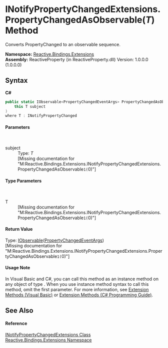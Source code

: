 # INotifyPropertyChangedExtensions.PropertyChangedAsObservable(*T*) Method 
 

Converts PropertyChanged to an observable sequence.

**Namespace:**&nbsp;<a href="a9fb9c90-d2dd-7420-ec9a-3084892a7996">Reactive.Bindings.Extensions</a><br />**Assembly:**&nbsp;ReactiveProperty (in ReactiveProperty.dll) Version: 1.0.0.0 (1.0.0.0)

## Syntax

**C#**<br />
``` C#
public static IObservable<PropertyChangedEventArgs> PropertyChangedAsObservable<T>(
	this T subject
)
where T : INotifyPropertyChanged

```


#### Parameters
&nbsp;<dl><dt>subject</dt><dd>Type: *T*<br />\[Missing <param name="subject"/> documentation for "M:Reactive.Bindings.Extensions.INotifyPropertyChangedExtensions.PropertyChangedAsObservable``1(``0)"\]</dd></dl>

#### Type Parameters
&nbsp;<dl><dt>T</dt><dd>\[Missing <typeparam name="T"/> documentation for "M:Reactive.Bindings.Extensions.INotifyPropertyChangedExtensions.PropertyChangedAsObservable``1(``0)"\]</dd></dl>

#### Return Value
Type: <a href="http://msdn2.microsoft.com/en-us/library/dd990377" target="_blank">IObservable</a>(<a href="http://msdn2.microsoft.com/en-us/library/za55yc6t" target="_blank">PropertyChangedEventArgs</a>)<br />\[Missing <returns> documentation for "M:Reactive.Bindings.Extensions.INotifyPropertyChangedExtensions.PropertyChangedAsObservable``1(``0)"\]

#### Usage Note
In Visual Basic and C#, you can call this method as an instance method on any object of type . When you use instance method syntax to call this method, omit the first parameter. For more information, see <a href="http://msdn.microsoft.com/en-us/library/bb384936.aspx">Extension Methods (Visual Basic)</a> or <a href="http://msdn.microsoft.com/en-us/library/bb383977.aspx">Extension Methods (C# Programming Guide)</a>.

## See Also


#### Reference
<a href="75b4aa8b-1a1b-695d-75e8-c258133da5f3">INotifyPropertyChangedExtensions Class</a><br /><a href="a9fb9c90-d2dd-7420-ec9a-3084892a7996">Reactive.Bindings.Extensions Namespace</a><br />